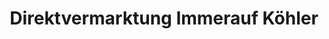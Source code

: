 ---
title: "Direktvermarktung Immerauf Köhler"
url: /emskirchen/direktvermarktung-immerauf-koehler/
shop: Hofladen
---
